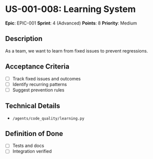 # US-001-008: Learning System

**Epic**: EPIC-001
**Sprint**: 4 (Advanced)
**Points**: 8
**Priority**: Medium

## Description
As a team, we want to learn from fixed issues to prevent regressions.

## Acceptance Criteria
- [ ] Track fixed issues and outcomes
- [ ] Identify recurring patterns
- [ ] Suggest prevention rules

## Technical Details
- `/agents/code_quality/learning.py`

## Definition of Done
- [ ] Tests and docs
- [ ] Integration verified
